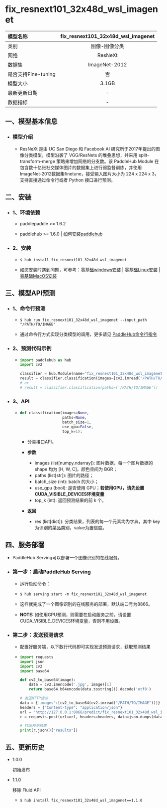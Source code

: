 # fix_resnext101_32x48d_wsl_imagenet

|模型名称|fix_resnext101_32x48d_wsl_imagenet|
| :--- | :---: |
|类别|图像-图像分类|
|网络|ResNeXt|
|数据集|ImageNet-2012|
|是否支持Fine-tuning|否|
|模型大小|3.1GB|
|最新更新日期|-|
|数据指标|-|


## 一、模型基本信息



- ### 模型介绍

  - ResNeXt 是由 UC San Diego 和 Facebook AI 研究所于2017年提出的图像分类模型，模型沿袭了 VGG/ResNets 的堆叠思想，并采用 split-transform-merge 策略来增加网络的分支数。该 PaddleHub Module 在包含数十亿张社交媒体图片的数据集上进行弱监督训练，并使用ImageNet-2012数据集finetune，接受输入图片大小为 224 x 224 x 3，支持直接通过命令行或者 Python 接口进行预测。


## 二、安装

- ### 1、环境依赖  

  - paddlepaddle >= 1.6.2  

  - paddlehub >= 1.6.0  | [如何安装paddlehub](../../../../docs/docs_ch/get_start/installation.rst)


- ### 2、安装

  - ```shell
    $ hub install fix_resnext101_32x48d_wsl_imagenet
    ```
  - 如您安装时遇到问题，可参考：[零基础windows安装](../../../../docs/docs_ch/get_start/windows_quickstart.md)
 | [零基础Linux安装](../../../../docs/docs_ch/get_start/linux_quickstart.md) | [零基础MacOS安装](../../../../docs/docs_ch/get_start/mac_quickstart.md)

## 三、模型API预测

- ### 1、命令行预测

  - ```shell
    $ hub run fix_resnext101_32x48d_wsl_imagenet --input_path "/PATH/TO/IMAGE"
    ```
  - 通过命令行方式实现分类模型的调用，更多请见 [PaddleHub命令行指令](../../../../docs/docs_ch/tutorial/cmd_usage.rst)

- ### 2、预测代码示例

  - ```python
    import paddlehub as hub
    import cv2

    classifier = hub.Module(name="fix_resnext101_32x48d_wsl_imagenet")
    result = classifier.classification(images=[cv2.imread('/PATH/TO/IMAGE')])
    # or
    # result = classifier.classification(paths=['/PATH/TO/IMAGE'])
    ```

- ### 3、API


  - ```python
    def classification(images=None,
                       paths=None,
                       batch_size=1,
                       use_gpu=False,
                       top_k=1):
    ```
    - 分类接口API。
    - **参数**

      - images (list\[numpy.ndarray\]): 图片数据，每一个图片数据的shape 均为 \[H, W, C\]，颜色空间为 BGR； <br/>
      - paths (list\[str\]): 图片的路径； <br/>
      - batch\_size (int): batch 的大小；<br/>
      - use\_gpu (bool): 是否使用 GPU；**若使用GPU，请先设置CUDA_VISIBLE_DEVICES环境变量** <br/>
      - top\_k (int): 返回预测结果的前 k 个。

    - **返回**

      - res (list\[dict\]): 分类结果，列表的每一个元素均为字典，其中 key 为识别的菜品类别，value为置信度。




## 四、服务部署

- PaddleHub Serving可以部署一个图像识别的在线服务。

- ### 第一步：启动PaddleHub Serving

  - 运行启动命令：
  - ```shell
    $ hub serving start -m fix_resnext101_32x48d_wsl_imagenet
    ```

  - 这样就完成了一个图像识别的在线服务的部署，默认端口号为8866。

  - **NOTE:** 如使用GPU预测，则需要在启动服务之前，请设置CUDA\_VISIBLE\_DEVICES环境变量，否则不用设置。

- ### 第二步：发送预测请求

  - 配置好服务端，以下数行代码即可实现发送预测请求，获取预测结果

  - ```python
    import requests
    import json
    import cv2
    import base64

    def cv2_to_base64(image):
        data = cv2.imencode('.jpg', image)[1]
        return base64.b64encode(data.tostring()).decode('utf8')

    # 发送HTTP请求
    data = {'images':[cv2_to_base64(cv2.imread("/PATH/TO/IMAGE"))]}
    headers = {"Content-type": "application/json"}
    url = "http://127.0.0.1:8866/predict/fix_resnext101_32x48d_wsl_imagenet"
    r = requests.post(url=url, headers=headers, data=json.dumps(data))

    # 打印预测结果
    print(r.json()["results"])
    ```


## 五、更新历史

* 1.0.0

  初始发布

* 1.1.0

  移除 Fluid API

  - ```shell
    $ hub install fix_resnext101_32x48d_wsl_imagenet==1.1.0
    ```

